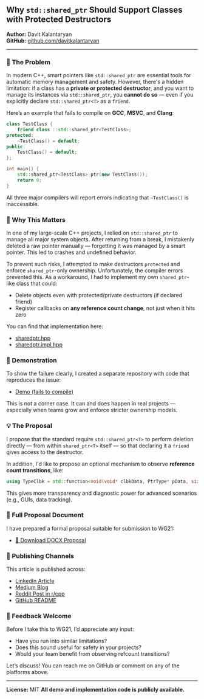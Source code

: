 ## Why `std::shared_ptr` Should Support Classes with Protected Destructors

**Author:** Davit Kalantaryan  
**GitHub:** [github.com/davitkalantaryan](https://github.com/davitkalantaryan)

---

### 🧩 The Problem

In modern C++, smart pointers like `std::shared_ptr` are essential tools for automatic memory management and safety. However, there's a hidden limitation: if a class has a **private or protected destructor**, and you want to manage its instances via `std::shared_ptr`, you **cannot do so** — even if you explicitly declare `std::shared_ptr<T>` as a `friend`.

Here’s an example that fails to compile on **GCC**, **MSVC**, and **Clang**:

```cpp
class TestClass {
    friend class ::std::shared_ptr<TestClass>;
protected:
    ~TestClass() = default;
public:
    TestClass() = default;
};

int main() {
    std::shared_ptr<TestClass> ptr(new TestClass());
    return 0;
}
```

All three major compilers will report errors indicating that `~TestClass()` is inaccessible.

### 🧵 Why This Matters

In one of my large-scale C++ projects, I relied on `std::shared_ptr` to manage all major system objects. After returning from a break, I mistakenly deleted a raw pointer manually — forgetting it was managed by a smart pointer. This led to crashes and undefined behavior.

To prevent such risks, I attempted to make destructors `protected` and enforce `shared_ptr`-only ownership. Unfortunately, the compiler errors prevented this. As a workaround, I had to implement my own `shared_ptr`-like class that could:

* Delete objects even with protected/private destructors (if declared friend)
* Register callbacks on **any reference count change**, not just when it hits zero

You can find that implementation here:

* [sharedptr.hpp](https://github.com/davitkalantaryan/cpputils/blob/master/include/cpputils/sharedptr.hpp)
* [sharedptr.impl.hpp](https://github.com/davitkalantaryan/cpputils/blob/master/include/cpputils/sharedptr.impl.hpp)

### 🧪 Demonstration

To show the failure clearly, I created a separate repository with code that reproduces the issue:

* [Demo (fails to compile)](https://github.com/davitkalantaryan/demo-cpputils/blob/master/src/tests/main_std_shared_ptr_friend_error.cpp)

This is not a corner case. It can and does happen in real projects — especially when teams grow and enforce stricter ownership models.

### 💡 The Proposal

I propose that the standard require `std::shared_ptr<T>` to perform deletion directly — from within `shared_ptr<T>` itself — so that declaring it a `friend` gives access to the destructor.

In addition, I'd like to propose an optional mechanism to observe **reference count transitions**, like:

```cpp
using TypeClbk = std::function<void(void* clbkData, PtrType* pData, size_t refBefore, size_t refAfter)>;
```

This gives more transparency and diagnostic power for advanced scenarios (e.g., GUIs, data tracking).

### 📄 Full Proposal Document

I have prepared a formal proposal suitable for submission to WG21:

* [📄 Download DOCX Proposal](https://github.com/user-attachments/files/20157741/SharedPtr_Proposal_DavitKalantaryan_FINAL_v2.docx)

### 🧭 Publishing Channels

This article is published across:

* [LinkedIn Article](https://www.linkedin.com/pulse/why-stdsharedptr-should-support-classes-protected-davit-kalantaryan-llpfe)
* [Medium Blog](https://medium.com/@davit.kalantaryan1980/why-std-shared-ptr-should-support-classes-with-protected-destructors-ea4dee6a377d)
* [Reddit Post in r/cpp](https://www.reddit.com/r/cpp/comments/1kkod8s/why_stdshared_ptr_should_support_classes_with/?utm_source=share&utm_medium=web3x&utm_name=web3xcss&utm_term=1&utm_content=share_button)
* [GitHub README](https://github.com/davitkalantaryan/demo-cpputils)

### 🙏 Feedback Welcome

Before I take this to WG21, I’d appreciate any input:

* Have you run into similar limitations?
* Does this sound useful for safety in your projects?
* Would your team benefit from observing refcount transitions?

Let’s discuss! You can reach me on GitHub or comment on any of the platforms above.

---

**License:** MIT
**All demo and implementation code is publicly available.**
